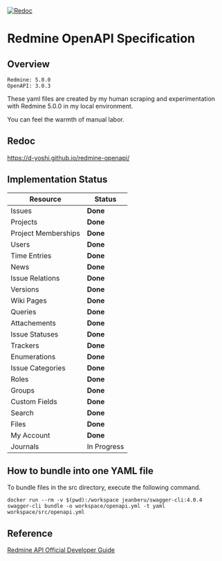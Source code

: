 [![Redoc](https://github.com/d-yoshi/redmine-openapi/actions/workflows/redoc.yml/badge.svg)](https://github.com/d-yoshi/redmine-openapi/actions/workflows/redoc.yml)

# Redmine OpenAPI Specification

## Overview

```
Redmine: 5.0.0
OpenAPI: 3.0.3
```

These yaml files are created by my human scraping and experimentation with Redmine 5.0.0 in my local environment.

You can feel the warmth of manual labor.

## Redoc

https://d-yoshi.github.io/redmine-openapi/

## Implementation Status

| Resource            | Status      |
| ------------------- | ----------- |
| Issues              | **Done**    |
| Projects            | **Done**    |
| Project Memberships | **Done**    |
| Users               | **Done**    |
| Time Entries        | **Done**    |
| News                | **Done**    |
| Issue Relations     | **Done**    |
| Versions            | **Done**    |
| Wiki Pages          | **Done**    |
| Queries             | **Done**    |
| Attachements        | **Done**    |
| Issue Statuses      | **Done**    |
| Trackers            | **Done**    |
| Enumerations        | **Done**    |
| Issue Categories    | **Done**    |
| Roles               | **Done**    |
| Groups              | **Done**    |
| Custom Fields       | **Done**    |
| Search              | **Done**    |
| Files               | **Done**    |
| My Account          | **Done**    |
| Journals            | In Progress |

## How to bundle into one YAML file

To bundle files in the src directory, execute the following command.

```
docker run --rm -v $(pwd):/workspace jeanberu/swagger-cli:4.0.4 swagger-cli bundle -o workspace/openapi.yml -t yaml workspace/src/openapi.yml
```

## Reference

[Redmine API Official Developer Guide](https://www.redmine.org/projects/redmine/wiki/Rest_api)
